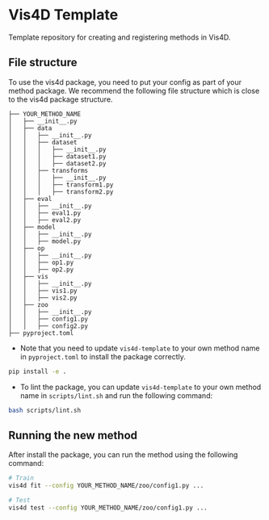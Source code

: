 # Vis4D Template

Template repository for creating and registering methods in Vis4D.

## File structure
To use the vis4d package, you need to put your config as part of your method package. We recommend the following file structure which is close to the vis4d package structure.
```
├── YOUR_METHOD_NAME
│   ├── __init__.py
│   ├── data
│   │   ├── __init__.py
│   │   ├── dataset
│   │   │   ├── __init__.py
│   │   │   ├── dataset1.py
│   │   │   ├── dataset2.py
│   │   ├── transforms
│   │   │   ├── __init__.py
│   │   │   ├── transform1.py
│   │   │   ├── transform2.py
│   ├── eval
│   │   ├── __init__.py
│   │   ├── eval1.py
│   │   ├── eval2.py
│   ├── model
│   │   ├── __init__.py
│   │   ├── model.py
│   ├── op
│   │   ├── __init__.py
│   │   ├── op1.py
│   │   ├── op2.py
│   ├── vis
│   │   ├── __init__.py
│   │   ├── vis1.py
│   │   ├── vis2.py
│   ├── zoo
│   │   ├── __init__.py
│   │   ├── config1.py
│   │   ├── config2.py
├── pyproject.toml
```

- Note that you need to update `vis4d-template` to your own method name in `pyproject.toml` to install the package correctly.

```bash
pip install -e .
```

- To lint the package, you can update `vis4d-template` to your own method name in `scripts/lint.sh` and run the following command:
```bash
bash scripts/lint.sh
```

## Running the new method
After install the package, you can run the method using the following command:
```bash
# Train
vis4d fit --config YOUR_METHOD_NAME/zoo/config1.py ...

# Test
vis4d test --config YOUR_METHOD_NAME/zoo/config1.py ...
```
